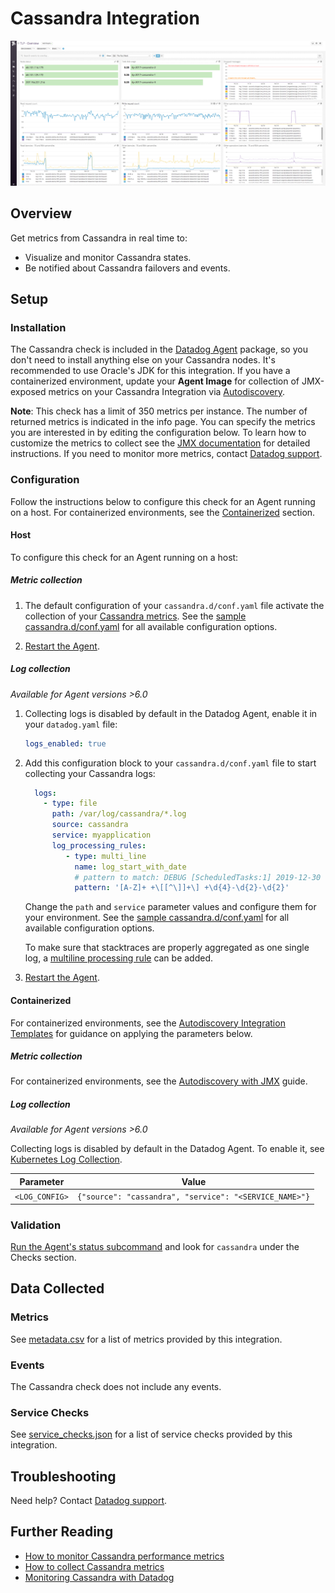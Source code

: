 # Cassandra Integration

![Cassandra default dashboard][1]

## Overview

Get metrics from Cassandra in real time to:

- Visualize and monitor Cassandra states.
- Be notified about Cassandra failovers and events.

## Setup

### Installation

The Cassandra check is included in the [Datadog Agent][2] package, so you don't need to install anything else on your Cassandra nodes. It's recommended to use Oracle's JDK for this integration. If you have a containerized environment, update your **Agent Image** for collection of JMX-exposed metrics on your Cassandra Integration via [Autodiscovery][17].

**Note**: This check has a limit of 350 metrics per instance. The number of returned metrics is indicated in the info page. You can specify the metrics you are interested in by editing the configuration below. To learn how to customize the metrics to collect see the [JMX documentation][3] for detailed instructions. If you need to monitor more metrics, contact [Datadog support][4].

### Configuration

Follow the instructions below to configure this check for an Agent running on a host. For containerized environments, see the [Containerized](#containerized) section.

<!-- xxx tabs xxx -->
<!-- xxx tab "Host" xxx -->

#### Host

To configure this check for an Agent running on a host:

##### Metric collection

1. The default configuration of your `cassandra.d/conf.yaml` file activate the collection of your [Cassandra metrics](#metrics). See the [sample cassandra.d/conf.yaml][5] for all available configuration options.

2. [Restart the Agent][6].

##### Log collection

_Available for Agent versions >6.0_

1. Collecting logs is disabled by default in the Datadog Agent, enable it in your `datadog.yaml` file:

   ```yaml
   logs_enabled: true
   ```

2. Add this configuration block to your `cassandra.d/conf.yaml` file to start collecting your Cassandra logs:

   ```yaml
     logs:
       - type: file
         path: /var/log/cassandra/*.log
         source: cassandra
         service: myapplication
         log_processing_rules:
            - type: multi_line
              name: log_start_with_date
              # pattern to match: DEBUG [ScheduledTasks:1] 2019-12-30
              pattern: '[A-Z]+ +\[[^\]]+\] +\d{4}-\d{2}-\d{2}'
   ```

    Change the `path` and `service` parameter values and configure them for your environment. See the [sample cassandra.d/conf.yaml][5] for all available configuration options.

    To make sure that stacktraces are properly aggregated as one single log, a [multiline processing rule][7] can be added.

3. [Restart the Agent][6].

<!-- xxz tab xxx -->
<!-- xxx tab "Containerized" xxx -->

#### Containerized

For containerized environments, see the [Autodiscovery Integration Templates][8] for guidance on applying the parameters below.

##### Metric collection

For containerized environments, see the [Autodiscovery with JMX][9] guide.

##### Log collection

_Available for Agent versions >6.0_

Collecting logs is disabled by default in the Datadog Agent. To enable it, see [Kubernetes Log Collection][10].

| Parameter      | Value                                                  |
| -------------- | ------------------------------------------------------ |
| `<LOG_CONFIG>` | `{"source": "cassandra", "service": "<SERVICE_NAME>"}` |

<!-- xxz tab xxx -->
<!-- xxz tabs xxx -->

### Validation

[Run the Agent's status subcommand][11] and look for `cassandra` under the Checks section.

## Data Collected

### Metrics

See [metadata.csv][12] for a list of metrics provided by this integration.

### Events

The Cassandra check does not include any events.

### Service Checks

See [service_checks.json][13] for a list of service checks provided by this integration.

## Troubleshooting

Need help? Contact [Datadog support][4].

## Further Reading

- [How to monitor Cassandra performance metrics][14]
- [How to collect Cassandra metrics][15]
- [Monitoring Cassandra with Datadog][16]

[1]: https://raw.githubusercontent.com/DataDog/integrations-core/master/cassandra/images/cassandra_dashboard.png
[2]: https://app.datadoghq.com/account/settings#agent
[3]: https://docs.datadoghq.com/integrations/java/
[4]: https://docs.datadoghq.com/help/
[5]: https://github.com/DataDog/integrations-core/blob/master/cassandra/datadog_checks/cassandra/data/conf.yaml.example
[6]: https://docs.datadoghq.com/agent/guide/agent-commands/#start-stop-and-restart-the-agent
[7]: https://docs.datadoghq.com/agent/logs/advanced_log_collection/?tab=exclude_at_match#multi-line-aggregation
[8]: https://docs.datadoghq.com/agent/kubernetes/integrations/
[9]: https://docs.datadoghq.com/agent/guide/autodiscovery-with-jmx/?tab=containerizedagent
[10]: https://docs.datadoghq.com/agent/kubernetes/log/
[11]: https://docs.datadoghq.com/agent/guide/agent-commands/#agent-status-and-information
[12]: https://github.com/DataDog/integrations-core/blob/master/cassandra/metadata.csv
[13]: https://github.com/DataDog/integrations-core/blob/master/cassandra/assets/service_checks.json
[14]: https://www.datadoghq.com/blog/how-to-monitor-cassandra-performance-metrics
[15]: https://www.datadoghq.com/blog/how-to-collect-cassandra-metrics
[16]: https://www.datadoghq.com/blog/monitoring-cassandra-with-datadog
[17]: https://docs.datadoghq.com/agent/guide/autodiscovery-with-jmx/?tab=containeragent
